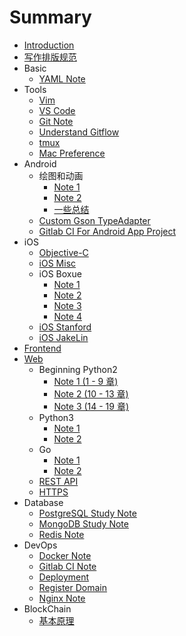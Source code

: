 # Summary

* [Introduction](README.md)
* [写作排版规范](basic/copywriting-guideline.md)
* Basic
    * [YAML Note](basic/yaml-note.md)
* Tools
    * [Vim](tools/vim.md)
    * [VS Code](tools/vscode.md)
    * [Git Note](tools/git-note.md)
    * [Understand Gitflow](./tools/understand-git-flow.md)
    * [tmux](tools/tmux.md)
    * [Mac Preference](tools/mac-preferences.md)
* Android
    * 绘图和动画
        * [Note 1](android/custom-view/note-1.md)
        * [Note 2](android/custom-view/note-2.md)
        * [一些总结](android/custom-view/summary.md)
    * [Custom Gson TypeAdapter](android/gson-adapter.md)
    * [Gitlab CI For Android App Project](android/gitlab-ci-for-android-app-project.md)
* iOS
    * [Objective-C](ios/objective-c.md)
    * [iOS Misc](ios/ios-misc.md)
    * iOS Boxue
        * [Note 1](ios/ios-boxue/note-1.md)
        * [Note 2](ios/ios-boxue/note-2.md)
        * [Note 3](ios/ios-boxue/note-3.md)
        * [Note 4](ios/ios-boxue/note-4.md)
    * [iOS Stanford](ios/ios-stanford-note.md)
    * [iOS JakeLin](ios/ios-jakelin.md)
* [Frontend](frontend/frontend-readme.md)
* [Web](web/web-readme.md)
    * Beginning Python2
        * [Note 1 (1 - 9 章)](web/beginning-python2/note-1.md)
        * [Note 2 (10 - 13 章)](web/beginning-python2/note-2.md)
        * [Note 3 (14 - 19 章)](web/beginning-python2/note-3.md)
    * Python3
        * [Note 1](web/python3/note-1.md)
        * [Note 2](web/python3/note-2.md)
    * Go
        * [Note 1](web/go/note-1.md)
        * [Note 2](web/go/note-2.md)
    * [REST API](web/rest-api.md)
    * [HTTPS](web/https-note.md)
* Database
    * [PostgreSQL Study Note](database/postgresql-study-note.md)
    * [MongoDB Study Note](database/mongodb-study-note.md)
    * [Redis Note](database/redis-note.md)
* DevOps
    * [Docker Note](dev-ops/docker-note.md)
    * [Gitlab CI Note](dev-ops/gitlab-ci-note.md)
    * [Deployment](dev-ops/deployment.md)
    * [Register Domain](dev-ops/register-domain.md)
    * [Nginx Note](dev-ops/nginx-note.md)
* BlockChain
    * [基本原理](blockchain/blockchain-basic-note.md)
